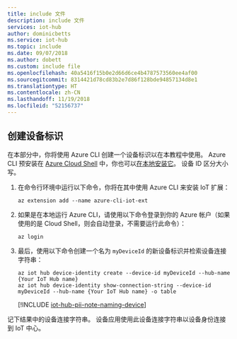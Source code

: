 ```yaml
---
title: include 文件
description: include 文件
services: iot-hub
author: dominicbetts
ms.service: iot-hub
ms.topic: include
ms.date: 09/07/2018
ms.author: dobett
ms.custom: include file
ms.openlocfilehash: 40a5416f15b0e2d66d6ce4b4787573560ee4af00
ms.sourcegitcommit: 8314421d78cd83b2e7d86f128bde94857134d8e1
ms.translationtype: HT
ms.contentlocale: zh-CN
ms.lasthandoff: 11/19/2018
ms.locfileid: "52156737"
---
```

## <a name="create-a-device-identity"></a>创建设备标识

在本部分中，你将使用 Azure CLI 创建一个设备标识以在本教程中使用。 Azure CLI 预安装在 [Azure Cloud Shell](~/articles/cloud-shell/overview.md) 中，你也可以[在本地安装它](https://docs.microsoft.com/cli/azure/install-azure-cli?view=azure-cli-latest)。 设备 ID 区分大小写。

1. 在命令行环境中运行以下命令，你将在其中使用 Azure CLI 来安装 IoT 扩展：

    ```cmd/sh
    az extension add --name azure-cli-iot-ext
    ```

1. 如果是在本地运行 Azure CLI，请使用以下命令登录到你的 Azure 帐户（如果使用的是 Cloud Shell，则会自动登录，不需要运行此命令）：

    ```cmd/sh
    az login
    ```

1. 最后，使用以下命令创建一个名为 `myDeviceId` 的新设备标识并检索设备连接字符串：

    ```cmd/sh
    az iot hub device-identity create --device-id myDeviceId --hub-name {Your IoT Hub name}
    az iot hub device-identity show-connection-string --device-id myDeviceId --hub-name {Your IoT Hub name} -o table
    ```

   [!INCLUDE [iot-hub-pii-note-naming-device](iot-hub-pii-note-naming-device.md)]

记下结果中的设备连接字符串。 设备应用使用此设备连接字符串以设备身份连接到 IoT 中心。

<!-- images and links -->
